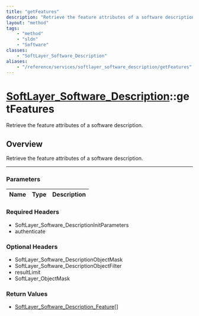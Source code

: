 ```yaml
---
title: "getFeatures"
description: "Retrieve the feature attributes of a software description."
layout: "method"
tags:
    - "method"
    - "sldn"
    - "Software"
classes:
    - "SoftLayer_Software_Description"
aliases:
    - "/reference/services/softlayer_software_description/getFeatures"
---
```

# [SoftLayer_Software_Description](/reference/services/SoftLayer_Software_Description)::getFeatures


Retrieve the feature attributes of a software description.


## Overview 
Retrieve the feature attributes of a software description.

-----

### Parameters 
|Name | Type | Description |
| --- | --- | --- |


### Required Headers
* SoftLayer_Software_DescriptionInitParameters
* authenticate


### Optional Headers
* SoftLayer_Software_DescriptionObjectMask
* SoftLayer_Software_DescriptionObjectFilter
* resultLimit
* SoftLayer_ObjectMask

### Return Values
* <a href='/reference/datatypes/SoftLayer_Software_Description_Feature'>SoftLayer_Software_Description_Feature[] </a>




